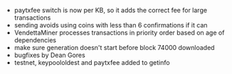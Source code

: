 * paytxfee switch is now per KB, so it adds the correct fee for large transactions
* sending avoids using coins with less than 6 confirmations if it can
* VendettaMiner processes transactions in priority order based on age of dependencies
* make sure generation doesn't start before block 74000 downloaded
* bugfixes by Dean Gores
* testnet, keypoololdest and paytxfee added to getinfo
